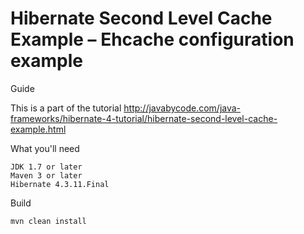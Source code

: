 # Hibernate Second Level Cache Example – Ehcache configuration example

Guide

This is a part of the tutorial http://javabycode.com/java-frameworks/hibernate-4-tutorial/hibernate-second-level-cache-example.html

What you'll need

    JDK 1.7 or later
    Maven 3 or later
    Hibernate 4.3.11.Final

Build

    mvn clean install    
